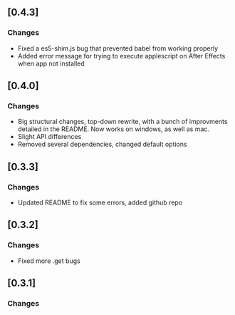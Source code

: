 ## [0.4.3]
### Changes
- Fixed a es5-shim.js bug that prevented babel from working properly
- Added error message for trying to execute applescript on After Effects when app not installed

## [0.4.0]
### Changes
- Big structural changes, top-down rewrite, with a bunch of improvments detailed in the README. Now works on windows, as well as mac.
- Slight API differences
- Removed several dependencies, changed default options

## [0.3.3]
### Changes
- Updated README to fix some errors, added github repo

## [0.3.2]
### Changes
- Fixed more .get bugs

## [0.3.1]
### Changes
- Fixed a get. bug where the query wouldn't select layers
- get. now works with properties.

## [0.3.0]
### Changes
- To speed everything up, includes are now once again minified with a build script. The minified version is included if options.minify is set, and the non minified version included if not.
- Altered minify compression options that after effects doesn't like

## [0.2.1]
### Changes
- Using a javascript string escape plugin for sending code through applescript to escape errors from my previous hacky version
- Rather than having a just the includes minified, minify is now a settable options. It's nice to
have the includes not minified for testing, as After Effects obviously doesn't support source maps.

## [0.1.8]
### Changes
- Added a contingency that allows scripts to behave properly if created as UI Script, as it would be if called from the Scripts UIPanels folder.

## [0.1.7]
### Changes
- Fixed script creation
- Regular expressions now work properly in get

## [0.1.4]
### Changes
- calls to console.log in after effects will now be shown in node when results are parsed, rather than sent
to the After Effects javascript console. Presumably, if you are using this package, you wouldn't be looking at it, anyway.

## [0.1.3]
### Changes
- Finally found a workaround for the get.jsx uglify problem.

## [0.1.0]
### Changes
- did some renaming
- minify rather than uglify the after effects includes for now, mangle is breaking something.
- added uglifyjs to dependencies
- added npm minify script
- bug fixes with 'get' selector

## [0.0.4]
### Changes
- README file was somehow missing? Added it again.

## [0.0.3]
### Changes
- minor bug fixes
- get object added, behaves as readme explains
- get object does not yet select properties
